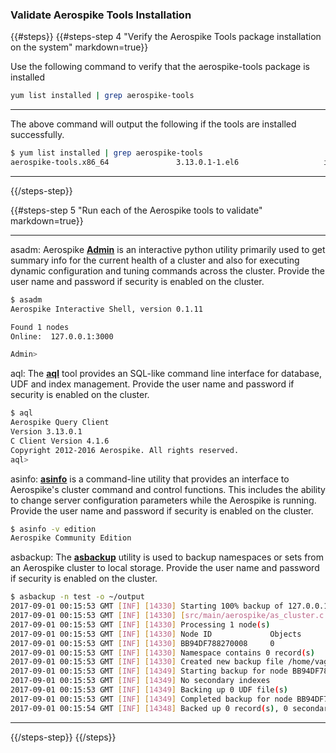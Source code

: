 <a name="validate"></a>
### Validate Aerospike Tools Installation

{{#steps}}
{{#steps-step 4 "Verify the Aerospike Tools package installation on the system" markdown=true}}

Use the following command to verify that the aerospike-tools package is installed

```bash
yum list installed | grep aerospike-tools
```

---
The above command will output the following if the tools are installed successfully.

```bash
$ yum list installed | grep aerospike-tools
aerospike-tools.x86_64               3.13.0.1-1.el6                   installed 
``` 
---
{{/steps-step}}

{{#steps-step 5 "Run each of the Aerospike tools to validate" markdown=true}}

---
asadm: Aerospike **[Admin](/docs/tools/asadm)** is an interactive python utility primarily used to get summary info for the current health of a cluster and also for executing dynamic configuration and tuning commands across the cluster. Provide the user name and password if security is enabled on the cluster.
```bash
$ asadm
Aerospike Interactive Shell, version 0.1.11

Found 1 nodes
Online:  127.0.0.1:3000

Admin> 
```
aql: The **[aql](/docs/tools/aql)** tool provides an SQL-like command line interface for database, UDF and index management. Provide the user name and password if security is enabled on the cluster.
```bash
$ aql
Aerospike Query Client
Version 3.13.0.1
C Client Version 4.1.6
Copyright 2012-2016 Aerospike. All rights reserved.
aql> 

```
asinfo: **[asinfo](/docs/tools/asinfo)** is a command-line utility that provides an interface to Aerospike's cluster command and control functions. This includes the ability to change server configuration parameters while the Aerospike is running. Provide the user name and password if security is enabled on the cluster.
```bash
$ asinfo -v edition
Aerospike Community Edition

```
asbackup: The **[asbackup](/docs/tools/backup/asbackup.html)** utility is used to backup namespaces or sets from an Aerospike cluster to local storage. Provide the user name and password if security is enabled on the cluster.
```bash
$ asbackup -n test -o ~/output
2017-09-01 00:15:53 GMT [INF] [14330] Starting 100% backup of 127.0.0.1 (namespace: test, set: [all], bins: [all], after: [none], before: [none]) to /home/vagrant/output
2017-09-01 00:15:53 GMT [INF] [14330] [src/main/aerospike/as_cluster.c:96][as_cluster_add_nodes_copy] Add node BB94DF788270008 127.0.0.1:3000
2017-09-01 00:15:53 GMT [INF] [14330] Processing 1 node(s)
2017-09-01 00:15:53 GMT [INF] [14330] Node ID             Objects        Replication    
2017-09-01 00:15:53 GMT [INF] [14330] BB94DF788270008     0              1              
2017-09-01 00:15:53 GMT [INF] [14330] Namespace contains 0 record(s)
2017-09-01 00:15:53 GMT [INF] [14330] Created new backup file /home/vagrant/output
2017-09-01 00:15:53 GMT [INF] [14349] Starting backup for node BB94DF788270008
2017-09-01 00:15:53 GMT [INF] [14349] No secondary indexes
2017-09-01 00:15:53 GMT [INF] [14349] Backing up 0 UDF file(s)
2017-09-01 00:15:53 GMT [INF] [14349] Completed backup for node BB94DF788270008, records: 0, size: 42 (~0 B/rec)
2017-09-01 00:15:54 GMT [INF] [14348] Backed up 0 record(s), 0 secondary index(es), 0 UDF file(s) from 1 node(s), 42 byte(s) in total (~0 B/rec)
```
---
{{/steps-step}}
{{/steps}}

